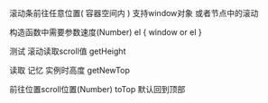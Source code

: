 滚动条前往任意位置( 容器空间内 )
支持window对象 或者节点中的滚动

构造函数中需要参数速度(Number)
el {
    window or el
}

测试 滚动读取scroll值
getHeight

读取 记忆 实例时高度
getNewTop

前往位置scroll位置(Number)
toTop 默认回到顶部


